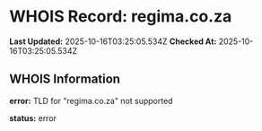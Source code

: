 # WHOIS Record: regima.co.za

**Last Updated:** 2025-10-16T03:25:05.534Z
**Checked At:** 2025-10-16T03:25:05.534Z

## WHOIS Information

**error:** TLD for "regima.co.za" not supported

**status:** error

